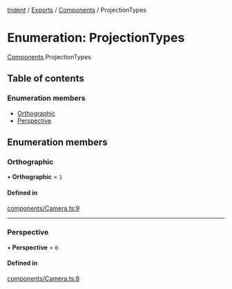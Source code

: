 [trident](../README.md) / [Exports](../modules.md) / [Components](../modules/Components.md) / ProjectionTypes

# Enumeration: ProjectionTypes

[Components](../modules/Components.md).ProjectionTypes

## Table of contents

### Enumeration members

- [Orthographic](Components.ProjectionTypes.md#orthographic)
- [Perspective](Components.ProjectionTypes.md#perspective)

## Enumeration members

### Orthographic

• **Orthographic** = `1`

#### Defined in

[components/Camera.ts:9](https://github.com/AIFanatic/Trident/blob/b587800/src/components/Camera.ts#L9)

___

### Perspective

• **Perspective** = `0`

#### Defined in

[components/Camera.ts:8](https://github.com/AIFanatic/Trident/blob/b587800/src/components/Camera.ts#L8)
